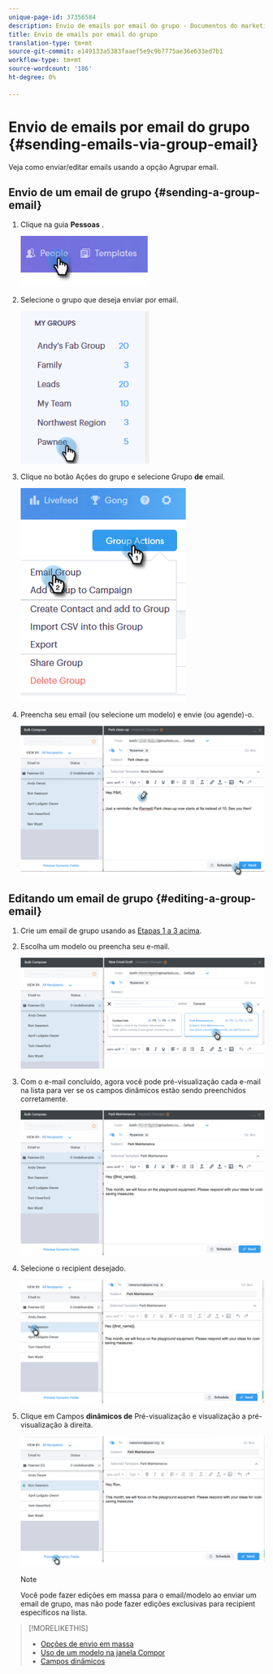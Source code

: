 ```yaml
---
unique-page-id: 37356584
description: Envio de emails por email do grupo - Documentos do marketing - Documentação do produto
title: Envio de emails por email do grupo
translation-type: tm+mt
source-git-commit: e149133a5383faaef5e9c9b7775ae36e633ed7b1
workflow-type: tm+mt
source-wordcount: '186'
ht-degree: 0%

---
```



# Envio de emails por email do grupo {#sending-emails-via-group-email}

Veja como enviar/editar emails usando a opção Agrupar email.

## Envio de um email de grupo {#sending-a-group-email}

1. Clique na guia **Pessoas** .

   ![](assets/one-3.png)

1. Selecione o grupo que deseja enviar por email.

   ![](assets/two-3.png)

1. Clique no botão Ações do grupo e selecione Grupo **de** email.

   ![](assets/three-3.png)

1. Preencha seu email (ou selecione um modelo) e envie (ou agende)-o.

   ![](assets/four-3.png)

## Editando um email de grupo {#editing-a-group-email}

1. Crie um email de grupo usando as [Etapas 1 a 3 acima](https://docs.marketo.com/display/DOCS/Sending+Emails+via+Group+Email#SendingEmailsviaGroupEmail-SendingaGroupEmail).
1. Escolha um modelo ou preencha seu e-mail.

   ![](assets/edit-two.png)

1. Com o e-mail concluído, agora você pode pré-visualização cada e-mail na lista para ver se os campos dinâmicos estão sendo preenchidos corretamente.

   ![](assets/edit-three.png)

1. Selecione o recipient desejado.

   ![](assets/edit-four.png)

1. Clique em Campos **dinâmicos de** Pré-visualização e visualização a pré-visualização à direita.

   ![](assets/edit-five.png)

   >[!NOTE]
   >
   >Você pode fazer edições em massa para o email/modelo ao enviar um email de grupo, mas não pode fazer edições exclusivas para recipient específicos na lista.

>[!MORELIKETHIS]
>
>* [Opções de envio em massa](http://docs.marketo.com/x/HwQ6Ag)
>* [Uso de um modelo na janela Compor](http://docs.marketo.com/x/MQQ6Ag)
>* [Campos dinâmicos](http://docs.marketo.com/x/wwDb)

>



